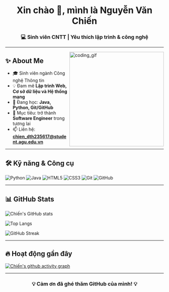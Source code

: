 

<h1 align="center">Xin chào 👋, mình là Nguyễn Văn Chiến</h1>
<h3 align="center">💻 Sinh viên CNTT | Yêu thích lập trình & công nghệ</h3>

---
<img align="right" width="300px" height="300px" alt="coding_gif" src="https://media.giphy.com/media/v1.Y2lkPTc5MGI3NjExbHZwcHN2YmwzMzQyZXo0emVqb2NkcGVzN2N4dWxhZm1hMDQ1em9ubSZlcD12MV9zdGlja2Vyc19zZWFyY2gmY3Q9cw/ZuOMrNqKyYt218kKq6/giphy.gif" />

## ✨ About Me
- 🎓 Sinh viên ngành Công nghệ Thông tin  
- 💡 Đam mê **Lập trình Web, Cơ sở dữ liệu và Hệ thống mạng**  
- 🌱 Đang học: **Java, Python, Git/GitHub**  
- 🚀 Mục tiêu: trở thành **Software Engineer** trong tương lai  
- 📫 Liên hệ: **chien_dth235617@student.agu.edu.vn**

---

## 🛠️ Kỹ năng & Công cụ
![Python](https://img.shields.io/badge/Python-3776AB?style=for-the-badge&logo=python&logoColor=white)
![Java](https://img.shields.io/badge/Java-007396?style=for-the-badge&logo=openjdk&logoColor=white)
![HTML5](https://img.shields.io/badge/HTML5-E34F26?style=for-the-badge&logo=html5&logoColor=white)
![CSS3](https://img.shields.io/badge/CSS3-1572B6?style=for-the-badge&logo=css3&logoColor=white)
![Git](https://img.shields.io/badge/Git-F05032?style=for-the-badge&logo=git&logoColor=white)
![GitHub](https://img.shields.io/badge/GitHub-181717?style=for-the-badge&logo=github&logoColor=white)

---

## 📊 GitHub Stats
![Chiến's GitHub stats](https://github-readme-stats.vercel.app/api?username=DTH235617-NGUYENVANCHIEN&show_icons=true&theme=tokyonight)  

![Top Langs](https://github-readme-stats.vercel.app/api/top-langs/?username=DTH235617-NGUYENVANCHIEN&layout=compact&theme=tokyonight)  

![GitHub Streak](https://streak-stats.demolab.com/?user=DTH235617-NGUYENVANCHIEN&theme=tokyonight)

---

## 🔥 Hoạt động gần đây
[![Chiến's github activity graph](https://github-readme-activity-graph.vercel.app/graph?username=DTH235617-NGUYENVANCHIEN&theme=tokyo-night)](https://github.com/ashutosh00710/github-readme-activity-graph)

---


<h3 align="center">💡 Cảm ơn đã ghé thăm GitHub của mình! 💡</h3>
